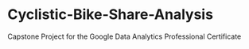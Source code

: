 # Cyclistic-Bike-Share-Analysis
Capstone Project for the Google Data Analytics Professional Certificate
